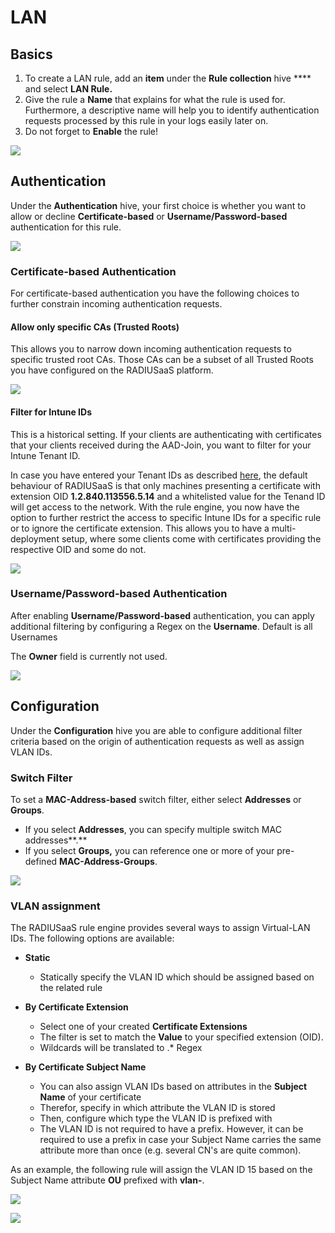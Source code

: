 # LAN

## Basics

1. To create a LAN rule, add an **item** under the **Rule collection** hive **** and select **LAN Rule.**&#x20;
2. Give the rule a **Name** that explains for what the rule is used for. Furthermore, a descriptive name will help you to identify authentication requests processed by this rule in your logs easily later on.
3. Do not forget to **Enable** the rule!

![](<../../.gitbook/assets/image (65) (1).png>)

## **Authentication**&#x20;

Under the **Authentication** hive, your first choice is whether you want to allow or decline **Certificate-based** or **Username/Password-based** authentication for this rule.

![](<../../.gitbook/assets/image (70).png>)

### **Certificate-based Authentication**

For certificate-based authentication you have the following choices to further constrain incoming authentication requests.

#### Allow only specific CAs (Trusted Roots)

This allows you to narrow down incoming authentication requests to specific trusted root CAs. Those CAs can be a subset of all Trusted Roots you have configured on the RADIUSaaS platform.

![](<../../.gitbook/assets/image (62).png>)

#### Filter for Intune IDs&#x20;

This is a historical setting. If your clients are authenticating with certificates that your clients received during the AAD-Join, you want to filter for your Intune Tenant ID.&#x20;

In case you have entered your Tenant IDs as described [here](../settings-trusted-roots/intune-cert.md#configure-intune-ids), the default behaviour of RADIUSaaS is that only machines presenting a certificate with extension OID **1.2.840.113556.5.14** and a whitelisted value for the Tenand ID will get access to the network. With the rule engine, you now have the option to further restrict the access to specific Intune IDs for a specific rule or to ignore the certificate extension. This allows you to have a multi-deployment setup, where some clients come with certificates providing the respective OID and some do not.&#x20;

![](<../../.gitbook/assets/image (77) (1).png>)

### Username/Password-based Authentication

After enabling **Username/Password-based** authentication, you can apply additional filtering by configuring a Regex on the **Username**. Default is all Usernames

The **Owner** field is currently not used.

&#x20;

![](<../../.gitbook/assets/image (74).png>)

## Configuration

Under the **Configuration** hive you are able to configure additional filter criteria based on the origin of authentication requests as well as assign VLAN IDs.

### Switch Filter

To set a **MAC-Address-based** switch filter, either select **Addresses** or **Groups**.&#x20;

* If you select **Addresses**, you can specify multiple switch MAC addresses**.**&#x20;
* If you select **Groups,** you can reference one or more of your pre-defined **MAC-Address-Groups**.&#x20;

![](<../../.gitbook/assets/image (72).png>)

### VLAN assignment

The RADIUSaaS rule engine provides several ways to assign Virtual-LAN IDs. The following options are available:

*   **Static**

    * Statically specify the VLAN ID which should be assigned based on the related rule


*   **By Certificate Extension**

    * Select one of your created **Certificate Extensions**
    * The filter is set to match the **Value** to your specified extension (OID).&#x20;
    * Wildcards will be translated to .\* Regex


* **By Certificate Subject Name**
  * You can also assign VLAN IDs based on attributes in the **Subject Name** of your certificate
  * Therefor, specify in which attribute the VLAN ID is stored
  * Then, configure which type the VLAN ID is prefixed with
  * The VLAN ID is not required to have a prefix. However, it can be required to use a prefix in case your Subject Name carries the same attribute more than once (e.g. several CN's are quite common).

As an example, the following rule will assign the VLAN ID 15 based on the Subject Name attribute **OU** prefixed with **vlan-**.

![](<../../.gitbook/assets/image (78) (1).png>)

![](<../../.gitbook/assets/image (67).png>)
